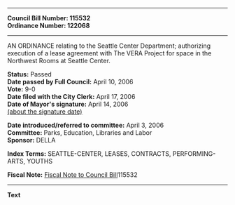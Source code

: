 * * * * *  
  
**Council Bill Number: [](#h0)[](#h2)115532**   
**Ordinance Number: 122068**  
  
* * * * *  
  
AN ORDINANCE relating to the Seattle Center Department; authorizing execution of a lease agreement with The VERA Project for space in the Northwest Rooms at Seattle Center.  
  
**Status:** Passed   
**Date passed by Full Council:** April 10, 2006   
**Vote:** 9-0   
**Date filed with the City Clerk:** April 17, 2006   
**Date of Mayor's signature:** April 14, 2006   
[(about the signature date)](/~public/approvaldate.htm)   
  
  
**Date introduced/referred to committee:** April 3, 2006   
**Committee:** Parks, Education, Libraries and Labor   
**Sponsor:** DELLA   
  
**Index Terms:** SEATTLE-CENTER, LEASES, CONTRACTS, PERFORMING-ARTS, YOUTHS  
  
**Fiscal Note:** [Fiscal Note to Council Bill](http://clerk.seattle.gov/~public/fnote/115532.htm)[](#h1)[](#h3)115532  
  
* * * * *  
  
**Text**  
  
